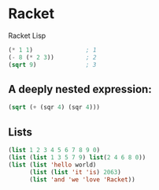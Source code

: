# Racket
Racket Lisp

```lisp 
(* 1 1)               ; 1
(- 8 (* 2 3))         ; 2
(sqrt 9)              ; 3
```

## A deeply nested expression:

```lisp
(sqrt (+ (sqr 4) (sqr 4)))
```

## Lists

```lisp
(list 1 2 3 4 5 6 7 8 9 0)
(list (list 1 3 5 7 9) list(2 4 6 8 0))
(list (list 'hello world) 
      (list (list 'it 'is) 2063)
      (list 'and 'we 'love 'Racket))
```